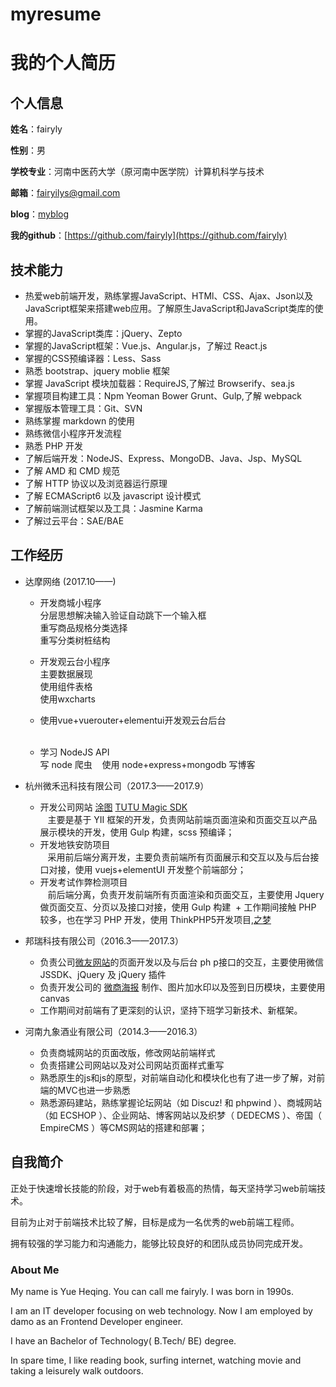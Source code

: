 # myresume
我的个人简历
======================

## 个人信息

**姓名**：fairyly

**性别**：男

**学校专业**：河南中医药大学（原河南中医学院）计算机科学与技术

**邮箱**：fairyilys@gmail.com

**blog**：[myblog](https://fairyly.github.io/myblog)

**我的github**：[https://github.com/fairyly](https://github.com/fairyly)

## 技术能力

* 热爱web前端开发，熟练掌握JavaScript、HTMl、CSS、Ajax、Json以及JavaScript框架来搭建web应用。了解原生JavaScript和JavaScript类库的使用。
* 掌握的JavaScript类库：jQuery、Zepto
* 掌握的JavaScript框架：Vue.js、Angular.js，了解过 React.js
* 掌握的CSS预编译器：Less、Sass
* 熟悉 bootstrap、jquery moblie 框架
* 掌握 JavaScript 模块加载器：RequireJS,了解过 Browserify、sea.js
* 掌握项目构建工具：Npm Yeoman Bower Grunt、Gulp,了解 webpack
* 掌握版本管理工具：Git、SVN
* 熟练掌握 markdown 的使用
* 熟练微信小程序开发流程
* 熟悉 PHP 开发
* 了解后端开发：NodeJS、Express、MongoDB、Java、Jsp、MySQL
* 了解 AMD 和 CMD 规范
* 了解 HTTP 协议以及浏览器运行原理
* 了解 ECMAScript6 以及 javascript 设计模式
* 了解前端测试框架以及工具：Jasmine Karma
* 了解过云平台：SAE/BAE

## 工作经历

- 达摩网络 (2017.10——)
  + 开发商城小程序   
    分层思想解决输入验证自动跳下一个输入框  
    重写商品规格分类选择  
    重写分类树桩结构
    
  + 开发观云台小程序  
    主要数据展现   
    使用组件表格   
    使用wxcharts   
    
  + 使用vue+vuerouter+elementui开发观云台后台  
    
  + 学习 NodeJS API  
    写 node 爬虫
    使用 node+express+mongodb 写博客
- 杭州微禾迅科技有限公司（2017.3——2017.9）  
  + 开发公司网站 [涂图](https://tutucloud.com)  [TUTU Magic SDK](https://magic.tutucloud.com/)  
    主要是基于 YII 框架的开发，负责网站前端页面渲染和页面交互以产品展示模块的开发，使用 Gulp 构建，scss 预编译；
  + 开发地铁安防项目   
    采用前后端分离开发，主要负责前端所有页面展示和交互以及与后台接口对接，使用 vuejs+elementUI 开发整个前端部分；
  + 开发考试作弊检测项目  
    前后端分离，负责开发前端所有页面渲染和页面交互，主要使用 Jquery 做页面交互、分页以及接口对接，使用 Gulp 构建
  + 工作期间接触 PHP 较多，也在学习 PHP 开发，使用 ThinkPHP5开发项目,[之梦](http://yuelao.ahchaonong.com)

  
- 邦瑞科技有限公司（2016.3——2017.3）
  + 负责公司[微友网站](http://www.wechatw.com/index.php)的页面开发以及与后台 ph p接口的交互，主要使用微信 JSSDK、jQuery 及 jQuery 插件
  + 负责开发公司的 [微商海报](http://www.wechatw.com/index.php/poster-index.html) 制作、图片加水印以及签到日历模块，主要使用 canvas
  + 工作期间对前端有了更深刻的认识，坚持下班学习新技术、新框架。
  
  
- 河南九象酒业有限公司（2014.3——2016.3）
  + 负责商城网站的页面改版，修改网站前端样式
  + 负责搭建公司网站以及对公司网站页面样式重写
  + 熟悉原生的js和js的原型，对前端自动化和模块化也有了进一步了解，对前端的MVC也进一步熟悉
  + 熟悉源码建站，熟练掌握论坛网站（如 Discuz! 和 phpwind ）、商城网站（如 ECSHOP ）、企业网站、博客网站以及织梦（ DEDECMS ）、帝国（ EmpireCMS ）等CMS网站的搭建和部署；
  
## 自我简介

正处于快速增长技能的阶段，对于web有着极高的热情，每天坚持学习web前端技术。

目前为止对于前端技术比较了解，目标是成为一名优秀的web前端工程师。

拥有较强的学习能力和沟通能力，能够比较良好的和团队成员协同完成开发。


### About Me
My name is Yue Heqing. You can call me fairyly. I was born in 1990s.

I am an IT developer focusing on web technology. Now I am employed by damo as an Frontend Developer engineer.

I have an Bachelor of Technology( B.Tech/ BE) degree.

In spare time, I like reading book, surfing internet, watching movie and taking a leisurely walk outdoors.
